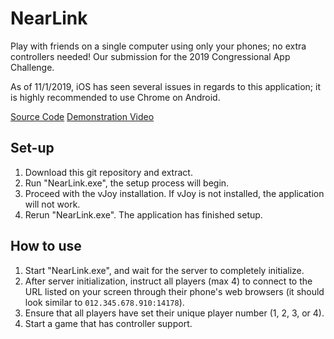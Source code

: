 # NearLink
Play with friends on a single computer using only your phones; no extra controllers needed! Our submission for the 2019 Congressional App Challenge.

As of 11/1/2019, iOS has seen several issues in regards to this application; it is highly recommended to use Chrome on Android.

[Source Code](https://github.com/seancabahug/NearLink-source)
[Demonstration Video](https://youtu.be/rozb-hcB_Ik)

## Set-up
1. Download this git repository and extract.
2. Run "NearLink.exe", the setup process will begin.
3. Proceed with the vJoy installation. If vJoy is not installed, the application will not work.
4. Rerun "NearLink.exe". The application has finished setup.

## How to use
1. Start "NearLink.exe", and wait for the server to completely initialize.
2. After server initialization, instruct all players (max 4) to connect to the URL listed on your screen through their phone's web browsers (it should look similar to `012.345.678.910:14178`).
3. Ensure that all players have set their unique player number (1, 2, 3, or 4).
4. Start a game that has controller support.
